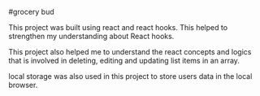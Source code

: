 #grocery bud

This project was built using react and react hooks.
This helped to strengthen my understanding about React hooks.

This project also helped me to understand the react concepts and logics that is involved in deleting, editing and updating list items in an array.

local storage was also used in this project to store users data in the local browser.
